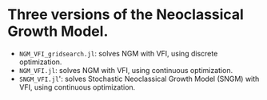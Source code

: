 # Three versions of the Neoclassical Growth Model.

- `NGM_VFI_gridsearch.jl`: solves NGM with VFI, using discrete optimization.
- `NGM_VFI.jl`: solves NGM with VFI, using continuous optimization.
- `SNGM_VFI.jl`': solves Stochastic Neoclassical Growth Model (SNGM) with VFI, using continuous optimization.
